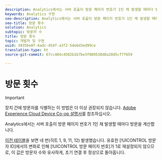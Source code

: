 ```yaml
---
description: Analytics에서는 서버 호출이 방문 페이지 번호가 1인 채 발생할 때마다 방문을 계산합니다.
keywords: Analytics 구현
seo-description: Analytics에서는 서버 호출이 방문 페이지 번호가 1인 채 발생할 때마다 방문을 계산합니다.
seo-title: 방문 횟수
solution: Analytics
subtopic: 방문자 수
title: 방문 횟수
topic: 개발자 및 구현
uuid: 3035be8f-6adc-45df-a3f2-5de6d3ed99ce
translation-type: ht
source-git-commit: 67cc404c4502b1b7be3f089538d8a28d5cf7f659

---
```



# 방문 횟수

>[!IMPORTANT]
>
>장치 간에 방문자를 식별하는 이 방법은 더 이상 권장되지 않습니다. [Adobe Experience Cloud Device Co-op 설명서](https://marketing.adobe.com/resources/help/ko_KR/mcdc/)를 참조하십시오.

Analytics에서는 서버 호출이 방문 페이지 번호가 1인 채 발생할 때마다 방문을 계산합니다.

[이전 테이블](../../../implement/js-implementation/xdevice-visid/visit-example.md#concept_E3B32B8E539F4FDC8E3FA872328B87BA)을 보면 네 번(히트 1, 9, 11, 12) 발생했습니다. 유효한 [!UICONTROL 방문자 ID]에서의 변화로 인해 [!UICONTROL 방문 페이지 번호]가 1로 재설정되지 않으므로, 이 값은 방문자 수와 유사하게, 초기 연결 후 정상으로 돌아옵니다.
